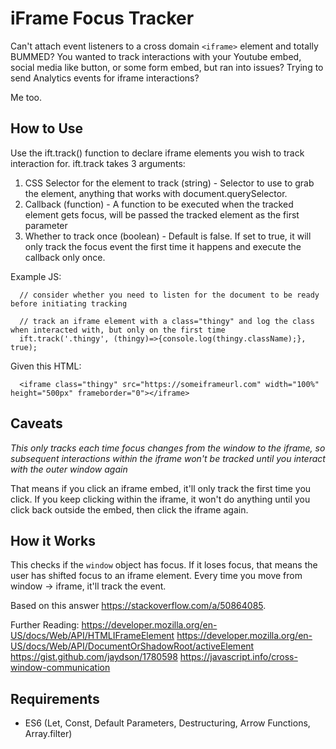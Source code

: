 # iFrame Focus Tracker

Can't attach event listeners to a cross domain `<iframe>` element and totally BUMMED? You wanted to track interactions with your Youtube embed, social media like button, or some form embed, but ran into issues? Trying to send Analytics events for iframe interactions?
  
Me too.

## How to Use

Use the ift.track() function to declare iframe elements you wish to track interaction for. ift.track takes 3 arguments:
1. CSS Selector for the element to track (string) - Selector to use to grab the element, anything that works with document.querySelector.
2. Callback (function) - A function to be executed when the tracked element gets focus, will be passed the tracked element as the first parameter
3. Whether to track once (boolean) - Default is false. If set to true, it will only track the focus event the first time it happens and execute the callback only once.

Example JS: 
``` 
  // consider whether you need to listen for the document to be ready before initiating tracking
  
  // track an iframe element with a class="thingy" and log the class when interacted with, but only on the first time
  ift.track('.thingy', (thingy)=>{console.log(thingy.className);}, true);
``` 
Given this HTML:
```
  <iframe class="thingy" src="https://someiframeurl.com" width="100%" height="500px" frameborder="0"></iframe>
```

## Caveats

*This only tracks each time focus changes from the window to the iframe, so subsequent interactions within the iframe won't be tracked until you interact with the outer window again* 

That means if you click an iframe embed, it'll only track the first time you click. If you keep clicking within the iframe, it won't do anything until you click back outside the embed, then click the iframe again.

## How it Works

This checks if the `window` object has focus. If it loses focus, that means the user has shifted focus to an iframe element. Every time you move from window -> iframe, it'll track the event.

Based on this answer https://stackoverflow.com/a/50864085.

Further Reading:
https://developer.mozilla.org/en-US/docs/Web/API/HTMLIFrameElement
https://developer.mozilla.org/en-US/docs/Web/API/DocumentOrShadowRoot/activeElement
https://gist.github.com/jaydson/1780598
https://javascript.info/cross-window-communication

## Requirements

* ES6 (Let, Const, Default Parameters, Destructuring, Arrow Functions, Array.filter)
